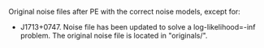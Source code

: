 Original noise files after PE with the correct noise models, except for:
 - J1713+0747. Noise file has been updated to solve a log-likelihood=-inf problem. The original noise file is located in "originals/".

